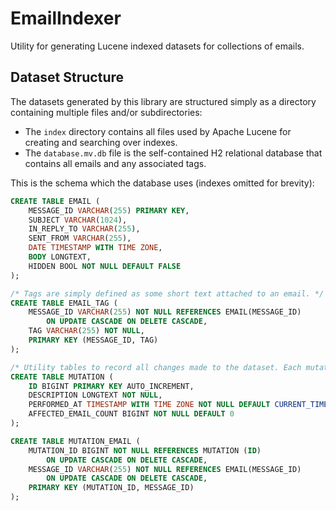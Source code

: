 # EmailIndexer
Utility for generating Lucene indexed datasets for collections of emails.

## Dataset Structure

The datasets generated by this library are structured simply as a directory containing multiple files and/or subdirectories:

- The `index` directory contains all files used by Apache Lucene for creating and searching over indexes.
- The `database.mv.db` file is the self-contained H2 relational database that contains all emails and any associated tags.

This is the schema which the database uses (indexes omitted for brevity):

```sql
CREATE TABLE EMAIL (
    MESSAGE_ID VARCHAR(255) PRIMARY KEY,
    SUBJECT VARCHAR(1024),
    IN_REPLY_TO VARCHAR(255),
    SENT_FROM VARCHAR(255),
    DATE TIMESTAMP WITH TIME ZONE,
    BODY LONGTEXT,
    HIDDEN BOOL NOT NULL DEFAULT FALSE
);

/* Tags are simply defined as some short text attached to an email. */
CREATE TABLE EMAIL_TAG (
    MESSAGE_ID VARCHAR(255) NOT NULL REFERENCES EMAIL(MESSAGE_ID)
        ON UPDATE CASCADE ON DELETE CASCADE,
    TAG VARCHAR(255) NOT NULL,
    PRIMARY KEY (MESSAGE_ID, TAG)
);

/* Utility tables to record all changes made to the dataset. Each mutation should affect one or more emails. */
CREATE TABLE MUTATION (
    ID BIGINT PRIMARY KEY AUTO_INCREMENT,
    DESCRIPTION LONGTEXT NOT NULL,
    PERFORMED_AT TIMESTAMP WITH TIME ZONE NOT NULL DEFAULT CURRENT_TIMESTAMP(0),
    AFFECTED_EMAIL_COUNT BIGINT NOT NULL DEFAULT 0
);

CREATE TABLE MUTATION_EMAIL (
    MUTATION_ID BIGINT NOT NULL REFERENCES MUTATION (ID)
        ON UPDATE CASCADE ON DELETE CASCADE,
    MESSAGE_ID VARCHAR(255) NOT NULL REFERENCES EMAIL(MESSAGE_ID)
        ON UPDATE CASCADE ON DELETE CASCADE,
    PRIMARY KEY (MUTATION_ID, MESSAGE_ID)
);
```